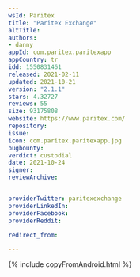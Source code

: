 ```yaml
---
wsId: Paritex
title: "Paritex Exchange"
altTitle: 
authors:
- danny
appId: com.paritex.paritexapp
appCountry: tr
idd: 1550831461
released: 2021-02-11
updated: 2021-10-21
version: "2.1.1"
stars: 4.32727
reviews: 55
size: 93175808
website: https://www.paritex.com/
repository: 
issue: 
icon: com.paritex.paritexapp.jpg
bugbounty: 
verdict: custodial
date: 2021-10-24
signer: 
reviewArchive:


providerTwitter: paritexexchange
providerLinkedIn: 
providerFacebook: 
providerReddit: 

redirect_from:

---
```


{% include copyFromAndroid.html %}
